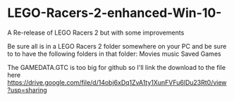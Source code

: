 # LEGO-Racers-2-enhanced-Win-10-
A Re-release of LEGO Racers 2 but with some improvements

Be sure all is in a LEGO Racers 2 folder somewhere on your PC and be sure to to have the following folders in that folder:
Movies
music
Saved Games

The GAMEDATA.GTC is too big for github so I'll link the download to the file here
https://drive.google.com/file/d/14obj6xDq1ZvA1ty1XunFVFu6lDu23Rt0/view?usp=sharing
